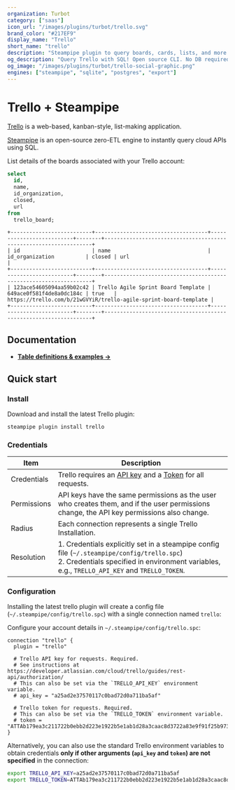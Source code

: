 ```yaml
---
organization: Turbot
category: ["saas"]
icon_url: "/images/plugins/turbot/trello.svg"
brand_color: "#217EF9"
display_name: "Trello"
short_name: "trello"
description: "Steampipe plugin to query boards, cards, lists, and more from Trello."
og_description: "Query Trello with SQL! Open source CLI. No DB required."
og_image: "/images/plugins/turbot/trello-social-graphic.png"
engines: ["steampipe", "sqlite", "postgres", "export"]
---
```


# Trello + Steampipe

[Trello](https://trello.com) is a web-based, kanban-style, list-making application.

[Steampipe](https://steampipe.io) is an open-source zero-ETL engine to instantly query cloud APIs using SQL.

List details of the boards associated with your Trello account:

```sql
select
  id,
  name,
  id_organization,
  closed,
  url
from 
  trello_board;
```

```
+--------------------------+------------------------------------+--------------------------+--------+------------------------------------------------------------------+
| id                       | name                               | id_organization          | closed | url                                                              |
+--------------------------+------------------------------------+--------------------------+--------+------------------------------------------------------------------+
| 123ace54605094aa59b02c42 | Trello Agile Sprint Board Template | 649ace0f581f4de8a0dc184c | true   | https://trello.com/b/21wGVYiR/trello-agile-sprint-board-template |
+--------------------------+------------------------------------+--------------------------+--------+------------------------------------------------------------------+
```

## Documentation

- **[Table definitions & examples →](/plugins/turbot/trello/tables)**

## Quick start

### Install

Download and install the latest Trello plugin:

```bash
steampipe plugin install trello
```

### Credentials

| Item        | Description                                                                                                                                                                                           |
| ----------- | ----------------------------------------------------------------------------------------------------------------------------------------------------------------------------------------------------- |
| Credentials | Trello requires an [API key](https://developer.atlassian.com/cloud/trello/guides/rest-api/authorization/) and a [Token](https://trello.com/1/token) for all requests.                                                               |
| Permissions | API keys have the same permissions as the user who creates them, and if the user permissions change, the API key permissions also change.                                                             |
| Radius      | Each connection represents a single Trello Installation.                                                                                                                                           |
| Resolution  | 1. Credentials explicitly set in a steampipe config file (`~/.steampipe/config/trello.spc`)<br />2. Credentials specified in environment variables, e.g., `TRELLO_API_KEY` and `TRELLO_TOKEN`.                     |

### Configuration

Installing the latest trello plugin will create a config file (`~/.steampipe/config/trello.spc`) with a single connection named `trello`:

Configure your account details in `~/.steampipe/config/trello.spc`:

```hcl
connection "trello" {
  plugin = "trello"

  # Trello API key for requests. Required.
  # See instructions at https://developer.atlassian.com/cloud/trello/guides/rest-api/authorization/
  # This can also be set via the `TRELLO_API_KEY` environment variable.
  # api_key = "a25ad2e37570117c0bad72d0a711ba5af"

  # Trello token for requests. Required.
  # This can also be set via the `TRELLO_TOKEN` environment variable.
  # token = "ATTAb179ea3c211722b0ebb2d223e1922b5e1ab1d28a3caac8d3722a83e9f91f25b973FDCC07"  
}
```

Alternatively, you can also use the standard Trello environment variables to obtain credentials **only if other arguments (`api_key` and `token`) are not specified** in the connection:

```sh
export TRELLO_API_KEY=a25ad2e37570117c0bad72d0a711ba5af
export TRELLO_TOKEN=ATTAb179ea3c211722b0ebb2d223e1922b5e1ab1d28a3caac8d3722a83e9f91f25b973FDCC07
```


